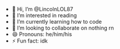 - 👋 Hi, I’m @LincolnLOL87
- 👀 I’m interested in reading
- 🌱 I’m currently learning how to code
- 💞️ I’m looking to collaborate on nothing rn
- 😄 Pronouns: he/him/his
- ⚡ Fun fact: idk

<!---
LincolnLOL87/LincolnLOL87 is a ✨ special ✨ repository because its `README.md` (this file) appears on your GitHub profile.
You can click the Preview link to take a look at your changes.
--->
